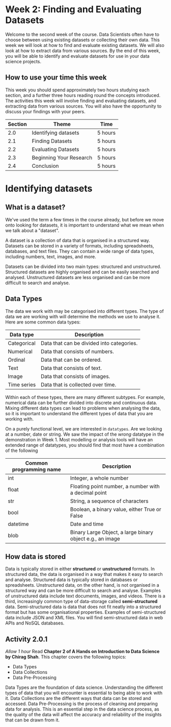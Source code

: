 # Week 2: Finding and Evaluating Datasets

Welcome to the second week of the course. Data Scientists often have to choose
between using existing datasets or collecting their own data. This week we will
look at how to find and evaluate existing datasets. We will also look at how to
extract data from various sources. By the end of this week, you will be able to
identify and evaluate datasets for use in your data science projects.


## How to use your time this week

This week you should spend approximately two hours studying each section, and a further three hours reading round the concepts introduced.  The activities this week will involve finding
and evaluating datasets, and extracting data from various sources. You will also
have the opportunity to discuss your findings with your peers.

| Section | Theme                   | Time    |
| ------- | ----------------------- | ------- |
| 2.0     | Identifying datasets    | 5 hours |
| 2.1     | Finding Datasets        | 5 hours |
| 2.2     | Evaluating Datasets     | 5 hours |
| 2.3     | Beginning Your Research | 5 hours |
| 2.4     | Conclusion              | 5 hours |

# Identifying datasets

## What is a dataset?

We've used the term a few times in the course already, but before we move onto
looking for datasets, it is important to understand what we mean when we talk
about a "dataset".

A dataset is a collection of data that is organised in a structured way.
Datasets can be stored in a variety of formats, including spreadsheets,
databases, and text files. They can contain a wide range of data types,
including numbers, text, images, and more.

Datasets can be divided into two main types: structured and unstructured.
Structured datasets are highly organised and can be easily searched and
analysed. Unstructured datasets are less organised and can be more difficult to
search and analyse.

## Data Types

The data we work with may be categorised into different types. The type of data
we are working with will determine the methods we use to analyse it. Here are
some common data types:

| Data type   | Description                               |
| ----------- | ----------------------------------------- |
| Categorical | Data that can be divided into categories. |
| Numerical   | Data that consists of numbers.            |
| Ordinal     | Data that can be ordered.                 |
| Text        | Data that consists of text.               |
| Image       | Data that consists of images.             |
| Time series | Data that is collected over time.         |

Within each of these types, there are many different subtypes. For example,
numerical data can be further divided into discrete and continuous data. Mixing
different data types can lead to problems when analysing the data, so it is
important to understand the different types of data that you are working with.

On a purely functional level, we are interested in `datatypes`. Are we looking
at a number, date or string. We saw the impact of the _wrong_ datatype in the
demonstration in Week 1. Most modelling or analysis tools will have an extended
range of datatypes, you should find that most have a combination of the
following

| Common programming name | Description                                               |
| ----------------------- | --------------------------------------------------------- |
| int                     | Integer, a whole number                                   |
| float                   | Floating point number, a number with a decimal point      |
| str                     | String, a sequence of characters                          |
| bool                    | Boolean, a binary value, either True or False             |
| datetime                | Date and time                                             |
| blob                    | Binary Large Object, a large binary object e.g., an image |

## How data is stored

Data is typically stored in either **structured** or **unstructured** formats.
In structured data, the data is organised in a way that makes it easy to search
and analyse. Structured data is typically stored in databases or spreadsheets.
Unstructured data, on the other hand, is not organised in a structured way and
can be more difficult to search and analyse. Examples of unstructured data
include text documents, images, and videos. There is a third, increasingly
common type of data-storage called **semi-structured** data. Semi-structured
data is data that does not fit neatly into a structured format but has some
organisational properties. Examples of semi-structured data include JSON and XML
files. You will find semi-structured data in web APIs and NoSQL databases.

## Activity 2.0.1

_Allow 1 hour_ Read **Chapter 2 of A Hands on Introduction to Data Science by
Chirag Shah**. This chapter covers the following topics:

- Data Types
- Data Collections
- Data Pre-Processing

Data Types are the foundation of data science. Understanding the different types
of data that you will encounter is essential to being able to work with it. Data
Collections are the different ways that data can be stored and accessed. Data
Pre-Processing is the process of cleaning and preparing data for analysis. This
is an essential step in the data science process, as the quality of the data
will affect the accuracy and reliability of the insights that can be drawn from
it.
